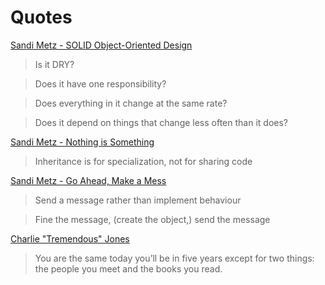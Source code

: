 # Quotes

[Sandi Metz - SOLID Object-Oriented Design](https://www.youtube.com/watch?v=v-2yFMzxqw)

>Is it DRY?

>Does it have one responsibility?

>Does everything in it change at the same rate?

>Does it depend on things that change less often than it does?

[Sandi Metz - Nothing is Something](https://www.youtube.com/watch?v=9lv2lBq6x4A)

>Inheritance is for specialization, not for sharing code

[Sandi Metz - Go Ahead, Make a Mess](https://www.youtube.com/watch?v=f5I1iyso29U)

>Send a message rather than implement behaviour

>Fine the message, (create the object,) send the message

[Charlie "Tremendous" Jones](http://www.leadernetwork.org/charlie_jones_february_06.htm)

>You are the same today you’ll be in five years except for two things: the people you meet and the books you read.
